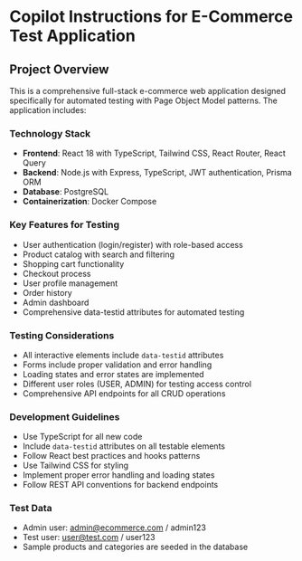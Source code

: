 # Copilot Instructions for E-Commerce Test Application

<!-- Use this file to provide workspace-specific custom instructions to Copilot. For more details, visit https://code.visualstudio.com/docs/copilot/copilot-customization#_use-a-githubcopilotinstructionsmd-file -->

## Project Overview
This is a comprehensive full-stack e-commerce web application designed specifically for automated testing with Page Object Model patterns. The application includes:

### Technology Stack
- **Frontend**: React 18 with TypeScript, Tailwind CSS, React Router, React Query
- **Backend**: Node.js with Express, TypeScript, JWT authentication, Prisma ORM
- **Database**: PostgreSQL
- **Containerization**: Docker Compose

### Key Features for Testing
- User authentication (login/register) with role-based access
- Product catalog with search and filtering
- Shopping cart functionality
- Checkout process
- User profile management
- Order history
- Admin dashboard
- Comprehensive data-testid attributes for automated testing

### Testing Considerations
- All interactive elements include `data-testid` attributes
- Forms include proper validation and error handling
- Loading states and error states are implemented
- Different user roles (USER, ADMIN) for testing access control
- Comprehensive API endpoints for all CRUD operations

### Development Guidelines
- Use TypeScript for all new code
- Include `data-testid` attributes on all testable elements
- Follow React best practices and hooks patterns
- Use Tailwind CSS for styling
- Implement proper error handling and loading states
- Follow REST API conventions for backend endpoints

### Test Data
- Admin user: admin@ecommerce.com / admin123
- Test user: user@test.com / user123
- Sample products and categories are seeded in the database
